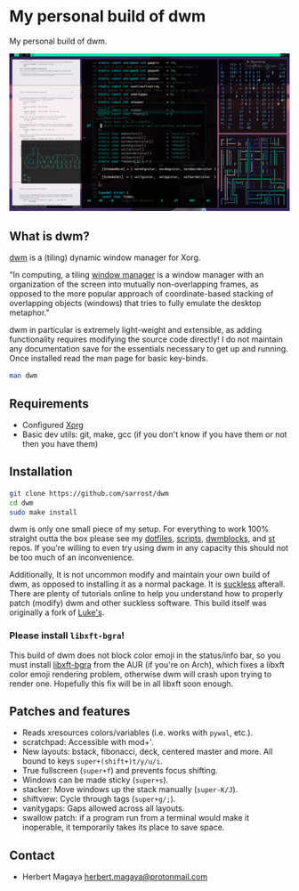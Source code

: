 # My personal build of dwm

My personal build of dwm.

<p align="center">
  <img src="preview.gif"/>
</p>

## What is dwm?

[dwm](https://wiki.archlinux.org/index.php/Dwm) is a (tiling) dynamic window manager for Xorg. 

"In computing, a tiling [window manager](https://en.wikipedia.org/wiki/Tiling_window_manager) is a window manager with an organization of the screen into mutually non-overlapping frames, as opposed to the more popular approach of coordinate-based stacking of overlapping objects (windows) that tries to fully emulate the desktop metaphor."

dwm in particular is extremely light-weight and extensible, as adding functionality requires modifying the source code directly! I do not maintain any documentation save for the essentials necessary to get up and running. Once installed read the man page for basic key-binds.

```bash
man dwm
```

## Requirements

* Configured [Xorg](https://wiki.archlinux.org/index.php/Xorg)
* Basic dev utils: git, make, gcc (if you don't know if you have them or not then you have them)

## Installation 

```bash
git clone https://github.com/sarrost/dwm
cd dwm
sudo make install
```

dwm is only one small piece of my setup. For everything to work 100% straight outta the box please see my [dotfiles](https://github.com/sarrost/dotfiles), [scripts](https://github.com/sarrost/scripts), [dwmblocks](https://github.com/sarrost/dwmblocks), and [st](https://github.com/sarrost/st) repos. If you're willing to even try using dwm in any capacity this should not be too much of an inconvenience.

Additionally, It is not uncommon modify and maintain your own build of dwm, as opposed to installing it as a normal package. It is [suckless](https://suckless.org/philosophy/) afterall. There are plenty of tutorials online to help you understand how to properly patch (modify) dwm and other suckless software. This build itself was originally a fork of [Luke's](https://github.com/lukesmithxyz/dwm).

### Please install `libxft-bgra`!

This build of dwm does not block color emoji in the status/info bar, so you must install [libxft-bgra](https://aur.archlinux.org/packages/libxft-bgra/) from the AUR (if you're on Arch), which fixes a libxft color emoji rendering problem, otherwise dwm will crash upon trying to render one. Hopefully this fix will be in all libxft soon enough.

## Patches and features

- Reads xresources colors/variables (i.e. works with `pywal`, etc.).
- scratchpad: Accessible with mod+'.
- New layouts: bstack, fibonacci, deck, centered master and more. All bound to keys `super+(shift+)t/y/u/i`.
- True fullscreen (`super+f`) and prevents focus shifting.
- Windows can be made sticky (`super+s`).
- stacker: Move windows up the stack manually (`super-K/J`).
- shiftview: Cycle through tags (`super+g/;`).
- vanitygaps: Gaps allowed across all layouts.
- swallow patch: if a program run from a terminal would make it inoperable, it temporarily takes its place to save space.


## Contact

* Herbert Magaya <herbert.magaya@protonmail.com>
